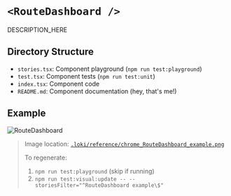 # `<RouteDashboard />`

DESCRIPTION_HERE

## Directory Structure

- `stories.tsx`: Component playground (`npm run test:playground`)
- `test.tsx`: Component tests (`npm run test:unit`)
- `index.tsx`: Component code
- `README.md`: Component documentation (hey, that's me!)

## Example

![RouteDashboard](../../../.loki/reference/chrome_RouteDashboard_example.png)

> Image location: [`.loki/reference/chrome_RouteDashboard_example.png`](../../../.loki/reference/chrome_RouteDashboard_example.png)
> 
> To regenerate: 
> 1. `npm run test:playground` (skip if running)
> 1. `npm run test:visual:update -- --storiesFilter="^RouteDashboard example\$"`